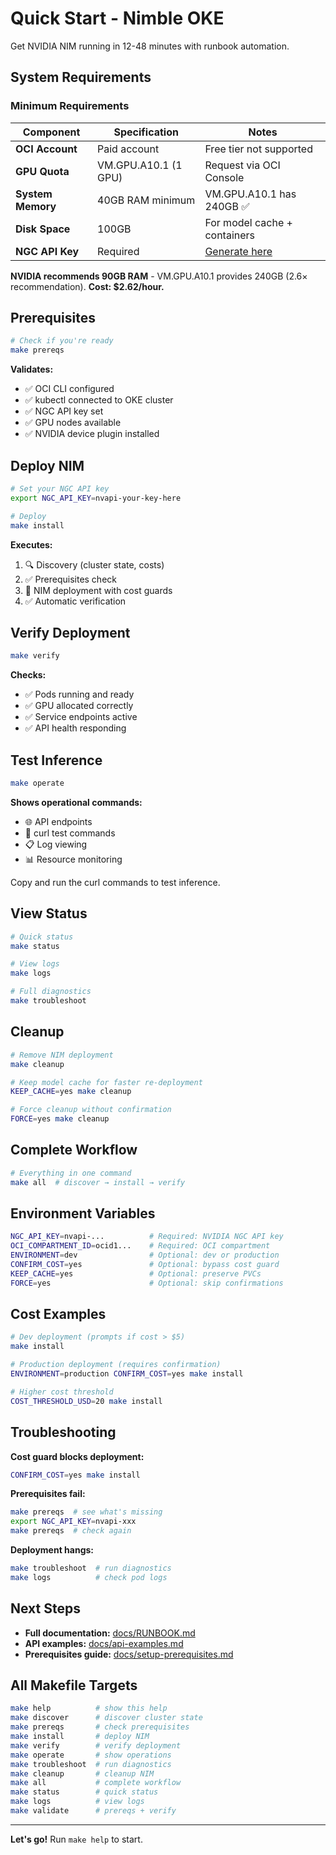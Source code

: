 # Quick Start - Nimble OKE

Get NVIDIA NIM running in 12-48 minutes with runbook automation.

## System Requirements

### Minimum Requirements

| Component | Specification | Notes |
|-----------|---------------|-------|
| **OCI Account** | Paid account | Free tier not supported |
| **GPU Quota** | VM.GPU.A10.1 (1 GPU) | Request via OCI Console |
| **System Memory** | 40GB RAM minimum | VM.GPU.A10.1 has 240GB ✅ |
| **Disk Space** | 100GB | For model cache + containers |
| **NGC API Key** | Required | [Generate here](https://ngc.nvidia.com/setup/api-key) |

**NVIDIA recommends 90GB RAM** - VM.GPU.A10.1 provides 240GB (2.6× recommendation). **Cost: $2.62/hour.**

## Prerequisites

```bash
# Check if you're ready
make prereqs
```

**Validates:**
- ✅ OCI CLI configured
- ✅ kubectl connected to OKE cluster  
- ✅ NGC API key set
- ✅ GPU nodes available
- ✅ NVIDIA device plugin installed

## Deploy NIM

```bash
# Set your NGC API key
export NGC_API_KEY=nvapi-your-key-here

# Deploy
make install
```

**Executes:**
1. 🔍 Discovery (cluster state, costs)
2. ✅ Prerequisites check
3. 🚀 NIM deployment with cost guards
4. ✅ Automatic verification

## Verify Deployment

```bash
make verify
```

**Checks:**
- ✅ Pods running and ready
- ✅ GPU allocated correctly
- ✅ Service endpoints active
- ✅ API health responding

## Test Inference

```bash
make operate
```

**Shows operational commands:**
- 🌐 API endpoints
- 🔗 curl test commands
- 📋 Log viewing
- 📊 Resource monitoring

Copy and run the curl commands to test inference.

## View Status

```bash
# Quick status
make status

# View logs
make logs

# Full diagnostics
make troubleshoot
```

## Cleanup

```bash
# Remove NIM deployment
make cleanup

# Keep model cache for faster re-deployment
KEEP_CACHE=yes make cleanup

# Force cleanup without confirmation
FORCE=yes make cleanup
```

## Complete Workflow

```bash
# Everything in one command
make all  # discover → install → verify
```

## Environment Variables

```bash
NGC_API_KEY=nvapi-...          # Required: NVIDIA NGC API key
OCI_COMPARTMENT_ID=ocid1...    # Required: OCI compartment
ENVIRONMENT=dev                # Optional: dev or production
CONFIRM_COST=yes               # Optional: bypass cost guard
KEEP_CACHE=yes                 # Optional: preserve PVCs
FORCE=yes                      # Optional: skip confirmations
```

## Cost Examples

```bash
# Dev deployment (prompts if cost > $5)
make install

# Production deployment (requires confirmation)
ENVIRONMENT=production CONFIRM_COST=yes make install

# Higher cost threshold
COST_THRESHOLD_USD=20 make install
```

## Troubleshooting

**Cost guard blocks deployment:**
```bash
CONFIRM_COST=yes make install
```

**Prerequisites fail:**
```bash
make prereqs  # see what's missing
export NGC_API_KEY=nvapi-xxx
make prereqs  # check again
```

**Deployment hangs:**
```bash
make troubleshoot  # run diagnostics
make logs          # check pod logs
```

## Next Steps

- **Full documentation:** [docs/RUNBOOK.md](docs/RUNBOOK.md)
- **API examples:** [docs/api-examples.md](docs/api-examples.md)
- **Prerequisites guide:** [docs/setup-prerequisites.md](docs/setup-prerequisites.md)

## All Makefile Targets

```bash
make help          # show this help
make discover      # discover cluster state
make prereqs       # check prerequisites
make install       # deploy NIM
make verify        # verify deployment
make operate       # show operations
make troubleshoot  # run diagnostics
make cleanup       # cleanup NIM
make all           # complete workflow
make status        # quick status
make logs          # view logs
make validate      # prereqs + verify
```

---

**Let's go!** Run `make help` to start.
